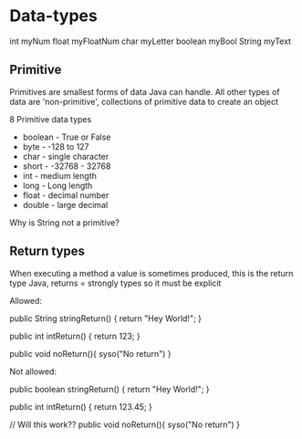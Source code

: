 # Data-types

int myNum
float myFloatNum
char myLetter
boolean myBool
String myText

## Primitive

Primitives are smallest forms of data Java can handle. All other types of data are 'non-primitive', collections of primitive data to create an object

8 Primitive data types
- boolean   - True or False
- byte      - -128 to 127
- char      - single character
- short     - -32768 - 32768
- int       - medium length
- long      - Long length
- float     - decimal number
- double    - large decimal

Why is String not a primitive? 

## Return types

When executing a method a value is sometimes produced, this is the return type
Java, returns = strongly types so it must be explicit

Allowed:

public String stringReturn() {
    return "Hey World!";
}

public int intReturn() {
    return 123;
}

public void noReturn(){
    syso("No return")
}

Not allowed: 

public boolean stringReturn() {
    return "Hey World!";
}

public int intReturn() {
    return 123.45;
}

// Will this work??
public void noReturn(){
    syso("No return")
}

